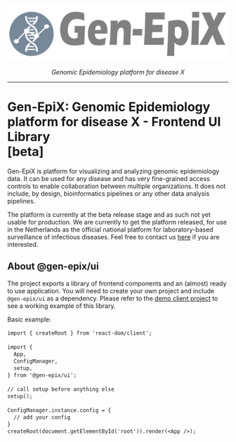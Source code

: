 <p align="center">
    <img src="https://raw.githubusercontent.com/RIVM-bioinformatics/gen-epix-ui-demo-client/refs/heads/main/src/assets/logo/gen-epix-logo-large.svg" alt="gen-epix-api-logo">
</p>
<p align="center">
    <em>Genomic Epidemiology platform for disease X</em>
</p>

---

# Gen-EpiX: Genomic Epidemiology platform for disease X - Frontend UI Library<br>[beta]

Gen-EpiX is platform for visualizing and analyzing genomic epidemiology data. It can be used for any disease and has very fine-grained access controls to enable collaboration between multiple organizations. It does not include, by design, bioinformatics pipelines or any other data analysis pipelines.

The platform is currently at the beta release stage and as such not yet usable for production. We are currently to get the platform released, for use in the Netherlands as the official national platform for laboratory-based surveillance of infectious diseases. Feel free to contact us <a href="mailto:ivo.van.walle@rivm.nl">here</a> if you are interested.

## About @gen-epix/ui

The project exports a library of frontend components and an (almost) ready to use application. You will need to create your own project and include `@gen-epix/ui` as a dependency. Please refer to the <a href="https://github.com/RIVM-bioinformatics/gen-epix-ui-demo-client">demo client project</a> to see a working example of this library.

Basic example:

```tsx
import { createRoot } from 'react-dom/client';

import {
  App,
  ConfigManager,
  setup,
} from '@gen-epix/ui';

// call setup before anything else
setup();

ConfigManager.instance.config = {
  // add your config
}
createRoot(document.getElementById('root')).render(<App />);
```
